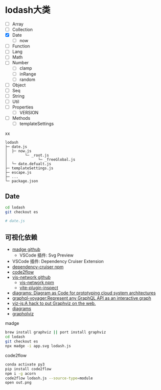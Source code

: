 # lodash大类

- [ ] Array 
- [ ] Collection 
- [x] Date 
  - [ ] now  
- [ ] Function 
- [ ] Lang 
- [ ] Math 
- [ ] Number 
  - [ ] clamp  
  - [ ] inRange
  - [ ] random
- [ ] Object 
- [ ] Seq 
- [ ] String 
- [ ] Util 
- [ ] Properties 
  - [ ] VERSION 
- [ ] Methods
  - [ ] templateSettings

xx
```
lodash
├─ date.js
│  ├─ now.js
│        └─ _root.js
│              └─ _freeGlobal.js
│  └─ date.defualt.js
├─ templateSettings.js
├─ escape.js
├─ ...
└─ package.json
```

## Date

```sh
cd lodash
git checkout es

# date.js
```


## 可视化依赖
- [madge github](https://github.com/pahen/madge)
  - VSCode 插件: Svg Preview
- VSCode 插件: Dependency Cruiser Extension
- [dependency-cruiser npm](https://www.npmjs.com/package/dependency-cruiser)
- [code2flow](https://github.com/scottrogowski/code2flow)
- [vis-network github](https://github.com/visjs/vis-network)
  - [vis-network npm](https://www.npmjs.com/package/vis-network)
  - [vite-plugin-inspect](https://github.com/antfu/vite-plugin-inspect)
- [diagrams: Diagram as Code for prototyping cloud system architectures](https://github.com/mingrammer/diagrams)
- [graphql-voyager:Represent any GraphQL API as an interactive graph](https://github.com/graphql-kit/graphql-voyager)
- [viz-js:A hack to put Graphviz on the web.](https://github.com/mdaines/viz-js)
- [diagrams](https://github.com/seflless/diagrams)
- [graphqlviz](https://github.com/sheerun/graphqlviz)

madge
```sh
brew install graphviz || port install graphviz
cd lodash
git checkout es
npx madge -i app.svg lodash.js
```

code2flow
```sh
conda activate py3
pip install code2flow
npm i -g acorn
code2flow lodash.js --source-type=module 
open out.png
```
